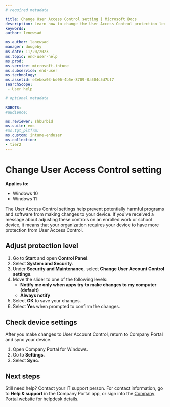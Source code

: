 ```yaml
---
# required metadata

title: Change User Access Control setting | Microsoft Docs
description: Learn how to change the User Access Control protection level on your work or school device.  
keywords:
author: lenewsad

ms.author: lanewsad
manager: dougeby
ms.date: 11/20/2023
ms.topic: end-user-help
ms.prod:
ms.service: microsoft-intune
ms.subservice: end-user
ms.technology:
ms.assetid: e3ebea03-bd06-4b5e-8709-0a504c5d7bf7
searchScope:
 - User help

# optional metadata

ROBOTS:  
#audience:

ms.reviewer: shburbid
ms.suite: ems
#ms.tgt_pltfrm:
ms.custom: intune-enduser
ms.collection:
- tier2
---
```


# Change User Access Control setting  

**Applies to:**
* Windows 10  
* Windows 11  

The User Access Control settings help prevent potentially harmful programs and software from making changes to your device. If you've received a message about adjusting these controls on an enrolled work or school device, it means that your organization requires your device to have more protection from User Access Control.

## Adjust protection level    

1. Go to **Start** and open **Control Panel**.
2. Select **System and Security**.
3. Under **Security and Maintenance**, select **Change User Account Control settings**.
3. Move the slider to one of the following levels: 
   * **Notify me only when apps try to make changes to my computer (default)**
   * **Always notify**  
4. Select **OK** to save your changes. 
5. Select **Yes** when prompted to confirm the changes.  

## Check device settings  
After you make changes to User Account Control, return to Company Portal and sync your device. 

1. Open Company Portal for Windows.
2. Go to **Settings**.
3. Select **Sync**. 

## Next steps  
Still need help? Contact your IT support person. For contact information, go to **Help & support** in the Company Portal app, or sign into the [Company Portal website](https://go.microsoft.com/fwlink/?linkid=2010980) for helpdesk details.  
